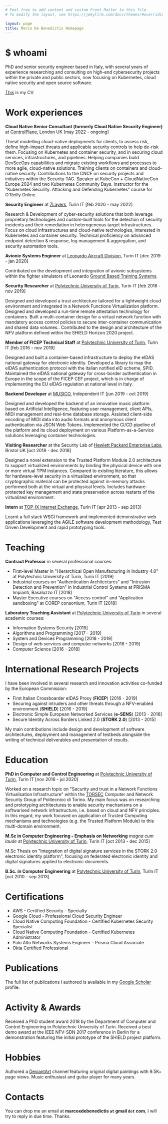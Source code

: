```yaml
---
# Feel free to add content and custom Front Matter to this file.
# To modify the layout, see https://jekyllrb.com/docs/themes/#overriding-theme-defaults

layout: page
title: Marco De Benedictis Homepage
---
```


# $ whoami

PhD and senior security engineer based in Italy, with several years of experience researching and consulting on
high-end cybersecurity projects within the private and public sectors, now focusing on Kubernetes,
cloud native security and open source software.

[This](assets/cv_onepage_eng.pdf) is my CV.

# Work experiences

**Cloud Native Senior Consultant (formerly Cloud Native Security Engineer)** at [ControlPlane](https://www.control-plane.io), London UK [may 2022 - ongoing]

Threat modelling cloud-native deployments for clients, to assess risk, define high-impact threats and applicable security
controls to help de-risk them. Focusing on Kubernetes and container security, and in securing cloud services, infrastructures,
and pipelines. Helping companies build DevSecOps capabilities and migrate existing workflows and processes to more agile,
cloud-native solutions. Training clients on containers and cloud-native security. Contributions to the CNCF on security
projects and initiatives within the Security TAG. Speaker at KubeCon + CloudNativeCon Europe 2024 and two Kubernetes
Community Days. Instructor for the "Kubernetes Security: Attacking and Defending Kubernetes" course for O'Reilly Online.

**Security Engineer** at [7Layers](https://www.7layers.it), Turin IT [feb 2020 - may 2022]

Research & Development of cyber-security solutions that both leverage proprietary technologies and custom-built tools for
the detection of security incidents and their remediation in heterogeneous target infrastructures. Focus on cloud
infrastructures and cloud-native technologies, interested in Kubernetes and container security. Technical proficiency on
advanced endpoint detection & response, log management & aggregation, and security automation tools.

**Avionic Systems Engineer** at [Leonardo Aircraft Division](https://www.leonardocompany.com/en/air/aircraft?WT.ac=Aircraft), Turin IT [dec 2019 - jan 2020]

Contributed on the development and integration of avionic subsystems within the fighter simulators of Leonardo [Ground Based Training Systems](https://www.leonardocompany.com/en/products/gbts).

**Security Researcher** at [Polytechnic University of
Turin](https://www.polito.it/), Turin IT [feb 2016 - nov 2019]

Designed and developed a trust architecture tailored for a lightweight cloud
environment and integrated in a Network Functions Virtualization platform.
Designed and developed a run-time remote attestation technology for containers.
Built a multi-container design for a virtual network function with mandatory
access control policies to secure inter-container communication and shared data
volumes.. Contributed to the design and architecture of the NFV platform defined
within the SHIELD Horizon 2020 project.

**Member of FICEP Technical Staff** at [Polytechnic University of
Turin](https://www.polito.it/), Turin IT [feb 2016 - nov 2019]

Designed and built a container-based infrastructure to deploy the eIDAS national
gateway for electronic identity. Developed a library to map the eIDAS
authentication protocol with the italian notified eID scheme, SPID. Maintained
the eIDAS national gateway for cross-border authentication in Europe in the
scope of the FICEP CEF project, which is in charge of implementing the EU eIDAS
regulation at national level in Italy.

**Backend Developer** at [MUSICO](https://www.musi-co.com/), Independent IT [jun
2019 - oct 2019]

Designed and developed the backend of an innovative music platform based on
Artificial Intelligence, featuring user management, client APIs, MIDI management
and real-time database storage. Assisted client-side encoding of MIDI data into
audio formats and anonymous client authentication via JSON Web Tokens.
Implemented the CI/CD pipeline of the platform and its cloud deployment on
various Platform-as-a-Service solutions leveraging container technologies.

**Visiting Researcher** at the Security Lab of [Hewlett Packard Enterprise
Labs](https://www.labs.hpe.com/), Bristol UK [oct 2018 - dec 2018]

Designed a novel extension to the Trusted Platform Module 2.0 architecture to
support virtualized environments by binding the physical device with one or more
virtual TPM instances. Compared to existing literature, this allows for
hardware-level security in a virtualized environment, so that cryptographic
material can be protected against in-memory attacks performed both at the
virtual and physical levels. Includes hardware-protected key management and
state preservation across restarts of the virtualized environment.

**Intern** at [TOP-IX Internet Exchange](https://www.top-ix.org/it/home/), Turin
IT [apr 2013 - sep 2013]

Learnt a full stack WSGI framework and implemented demonstrative web
applications leveraging the AGILE software development methodology, Test Driven
Development and rapid prototyping tools.

# Teaching

**Contract Professor** in several professional courses:

- First-level Master in "Hierarchical Open Manufacturing in Industry 4.0" at
  Polytechnic University of Turin, Turin IT [2019]
- Industrial courses on "Authentication Architectures" and "Intrusion Detection
  and Prevention" in Industrial Control Systems at PRISMA Impianti, Basaluzzo IT
  [2018]
- Master Executive courses on "Access control" and "Application sandboxing" at
  COREP consortium, Turin IT [2018]

**Laboratory Teaching Assistant** at [Polytechnic University of
Turin](https://www.polito.it/) in several academic courses:

- Information Systems Security [2019]
- Algorithms and Programming [2017 - 2019]
- System and Devices Programming [2018 - 2019]
- Design of web services and computer networks [2018 - 2019]
- Computer Science [2016 - 2018]

# International Research Projects

I have been involved in several research and innovation activities co-funded by
the European Commission:

- First Italian Crossboarder eIDAS Proxy (**FICEP**) [2016 - 2019]
- Securing against intruders and other threats through a NFV-enabled environment
  (**SHIELD**) [2016 - 2019]
- Electronic Simple European Networked Services (**e-SENS**) [2013 - 2016]
- Secure Identity Across Borders Linked 2.0 (**STORK 2.0**) [2013 - 2015]

My main contributions include design and development of software architectures,
deployment and management of testbeds alongside the writing of technical
deliverables and presentation of results.

# Education

**PhD in Computer and Control Engineering** at [Polytechnic University
of Turin](http://www.phd-dauin.polito.it/), Turin IT [nov 2016 - jul 2020]

Worked on a research topic on "Security and trust in a Network Functions
Virtualisation Infrastructure" within the [TORSEC](https://security.polito.it)
Computer and Network Security Group of Politecnico di Torino.
My main focus was on researching and prototyping
architectures to enable security mechanisms on a softwarised network
infrastructure, i.e. based on cloud and NFV principles. In this regard, my
work focused on application of Trusted Computing mechanisms and technologies
(e.g. the Trusted Platform Module) to this multi-domain environment.

**M.Sc in Computer Engineering - Emphasis on Networking** *magna cum laude* at
[Polytechnic University of Turin](https://www.polito.it), Turin IT [oct 2013 -
dec 2015]

M.Sc Thesis on "Integration of digital signature services in the STORK 2.0
electronic identity platform", focusing on federated electronic identity and
digital signatures applied to electronic documents.

**B.Sc. in Computer Engineering** at [Polytechnic University of
Turin](https://www.polito.it), Turin IT [oct 2010 - sep 2013]

# Certifications

* AWS - Certified Security - Specialty
* Google Cloud - Professional Cloud Security Engineer
* Cloud Native Computing Foundation - Certified Kubernetes Security Specialist
* Cloud Native Computing Foundation - Certified Kubernetes Administrator
* Palo Alto Networks Systems Engineer - Prisma Cloud Associate
* Okta Certified Professional

# Publications

The full list of publications I authored is available in my [Google
Scholar](https://scholar.google.it/citations?user=3dBGZkkAAAAJ) profile.

# Activity & Awards

Received a PhD student award 2018 by the Department of Computer and Control
Engineering in Polytechnic University of Turin. Received a best demo award at
the IEEE NFV-SDN 2017 conference in Berlin for a demonstration featuring the
initial prototype of the SHIELD project platform.

# Hobbies

Authored a [DeviantArt](https://www.deviantart.com/mxdb) channel featuring
original digital paintings with 9.5K+ page views. Music enthusiast and guitar
player for many years.

# Contacts

You can drop me an email at **marcoxdebenedictis <code>at</code> gmail
<code>dot</code> com**, I will try to reply in due time. Thanks.
